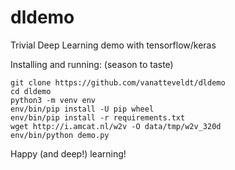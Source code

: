 # dldemo
Trivial Deep Learning demo with tensorflow/keras

Installing and running:
(season to taste)

 ```
git clone https://github.com/vanatteveldt/dldemo
cd dldemo
python3 -m venv env 
env/bin/pip install -U pip wheel
env/bin/pip install -r requirements.txt
wget http://i.amcat.nl/w2v -O data/tmp/w2v_320d
env/bin/python demo.py
```

Happy (and deep!) learning!
